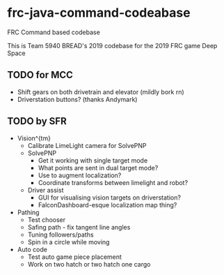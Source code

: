 # frc-java-command-codeabase
FRC Command based codebase

This is Team 5940 BREAD's 2019 codebase for the 2019 FRC game Deep Space

## TODO for MCC
 * Shift gears on both drivetrain and elevator (mildly bork rn)
 * Driverstation buttons? (thanks Andymark)

## TODO by SFR
 * Vision^{tm}
   * Calibrate LimeLight camera for SolvePNP
   * SolvePNP
      * Get it working with single target mode
      * What points are sent in dual target mode?
      * Use to augment localization?
      * Coordinate transforms between limelight and robot?
   * Driver assist
      * GUI for visualising vision targets on driverstation?
      * FalconDashboard-esque localization map thing?
* Pathing
  * Test chooser 
  * Safing path - fix tangent line angles
  * Tuning followers/paths
  * Spin in a circle while moving
* Auto code
  * Test auto game piece placement
  * Work on two hatch or two hatch one cargo